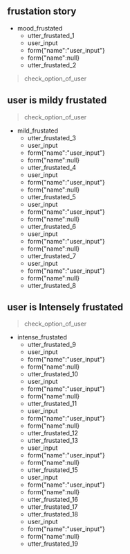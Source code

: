 ## frustation story
* mood_frustated
  - utter_frustated_1
  - user_input
  - form{"name":"user_input"}
  - form{"name":null}
  - utter_frustated_2
>check_option_of_user

## user is mildy frustated
>check_option_of_user
* mild_frustated
    - utter_frustated_3
    - user_input
    - form{"name":"user_input"}
    - form{"name":null}
    - utter_frustated_4
    - user_input
    - form{"name":"user_input"}
    - form{"name":null}
    - utter_frustated_5
    - user_input
    - form{"name":"user_input"}
    - form{"name":null}
    - utter_frustated_6
    - user_input
    - form{"name":"user_input"}
    - form{"name":null}
    - utter_frustated_7
    - user_input
    - form{"name":"user_input"}
    - form{"name":null}
    - utter_frustated_8


## user is Intensely frustated
>check_option_of_user
* intense_frustated
    - utter_frustated_9
    - user_input
    - form{"name":"user_input"}
    - form{"name":null} 
    - utter_frustated_10
    - user_input
    - form{"name":"user_input"}
    - form{"name":null}
    - utter_frustated_11
    - user_input
    - form{"name":"user_input"}
    - form{"name":null}
    - utter_frustated_12
    - utter_frustated_13
    - user_input
    - form{"name":"user_input"}
    - form{"name":null}
    - utter_frustated_15
    - user_input
    - form{"name":"user_input"}
    - form{"name":null}
    - utter_frustated_16
    - utter_frustated_17
    - utter_frustated_18
    - user_input
    - form{"name":"user_input"}
    - form{"name":null}
    - utter_frustated_19
